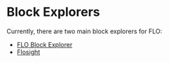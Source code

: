 # Block Explorers

Currently, there are two main block explorers for FLO:

*  [FLO Block Explorer](http://network.flo.cash)
*  [Flosight](https://livenet.flocha.in)

